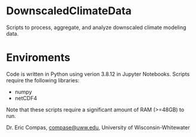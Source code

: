 # DownscaledClimateData
Scripts to process, aggregate, and analyze downscaled climate modeling data.

# Enviroments
Code is written in Python using verion 3.8.12 in Jupyter Notebooks. Scripts require the following libraries:
* numpy
* netCDF4

Note that these scripts require a significant amount of RAM (>=48GB) to run.

Dr. Eric Compas, compase@uww.edu, University of Wisconsin-Whitewater
